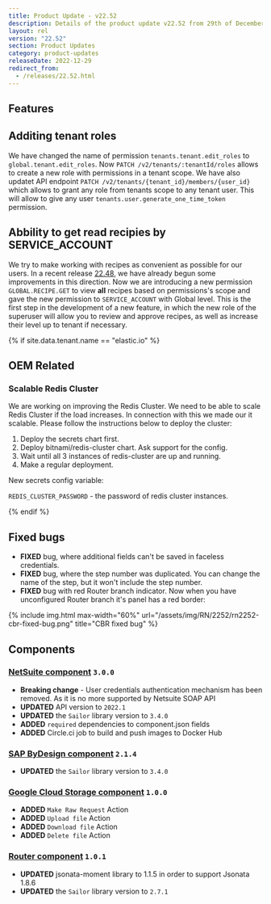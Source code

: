 ```yaml
---
title: Product Update - v22.52
description: Details of the product update v22.52 from 29th of December 2022.
layout: rel
version: "22.52"
section: Product Updates
category: product-updates
releaseDate: 2022-12-29
redirect_from:
  - /releases/22.52.html
---
```


## Features

## Additing tenant roles

We have changed the name of permission `tenants.tenant.edit_roles` to `global.tenant.edit_roles`. Now `PATCH /v2/tenants/:tenantId/roles` allows to create a new role with permissions in a tenant scope. We have also updatet API endpoint `PATCH /v2/tenants/{tenant_id}/members/{user_id}` which allows to grant any role from tenants scope to any tenant user. This will allow to give any user `tenants.user.generate_one_time_token` permission.

## Abbility to get read recipies by SERVICE_ACCOUNT

We try to make working with recipes as convenient as possible for our users. In a recent release [22.48](/releases/22/48#initial-setup), we have already begun some improvements in this direction. Now we are introducing a new permission `GLOBAL.RECIPE.GET` to view **all** recipes based on permissions's scope and gave the new permission to `SERVICE_ACCOUNT` with Global level. This is the first step in the development of a new feature, in which the new role of the superuser will allow you to review and approve recipes, as well as increase their level up to tenant if necessary.

{% if site.data.tenant.name == "elastic.io" %}

## OEM Related

### Scalable Redis Cluster

We are working on improving the Redis Cluster. We need to be able to scale Redis Cluster if the load increases. In connection with this we made our it scalable. Please follow the instructions below to deploy the cluster:

1. Deploy the secrets chart first.
2. Deploy bitnami/redis-cluster chart. Ask support for the config.
3. Wait until all 3 instances of redis-cluster are up and running.
4. Make a regular deployment.

New secrets config variable:

`REDIS_CLUSTER_PASSWORD` - the password of redis cluster instances.

{% endif %}

## Fixed bugs

*   **FIXED** bug, where additional fields can't be saved in faceless credentials.
*   **FIXED** bug, where the step number was duplicated. You can change the name of the step, but it won't include the step number.
*   **FIXED** bug with red Router branch indicator. Now when you have unconfigured Router branch it's panel has a red border:

{% include img.html max-width="60%" url="/assets/img/RN/2252/rn2252-cbr-fixed-bug.png" title="CBR fixed bug" %}

## Components

### [NetSuite component](/components/netsuite/) `3.0.0`

*   **Breaking change** - User credentials authentication mechanism has been removed. As it is no more supported by Netsuite SOAP API
*   **UPDATED** API version to `2022.1`
*   **UPDATED** the `Sailor` library version to `3.4.0`
*   **ADDED** `required` dependencies to component.json fields
*   **ADDED**  Circle.ci job to build and push images to Docker Hub

### [SAP ByDesign component](/components/sap-bydesign/) `2.1.4`

*   **UPDATED** the `Sailor` library version to `3.4.0`

### [Google Cloud Storage component](/components/google-cloud-storage/) `1.0.0`

*   **ADDED**  `Make Raw Request` Action
*   **ADDED**  `Upload file` Action
*   **ADDED**  `Download file` Action
*   **ADDED**  `Delete file` Action

### [Router component](/components/router/) `1.0.1`

*   **UPDATED** jsonata-moment library to 1.1.5 in order to support Jsonata 1.8.6
*   **UPDATED** the `Sailor` library version to `2.7.1`
